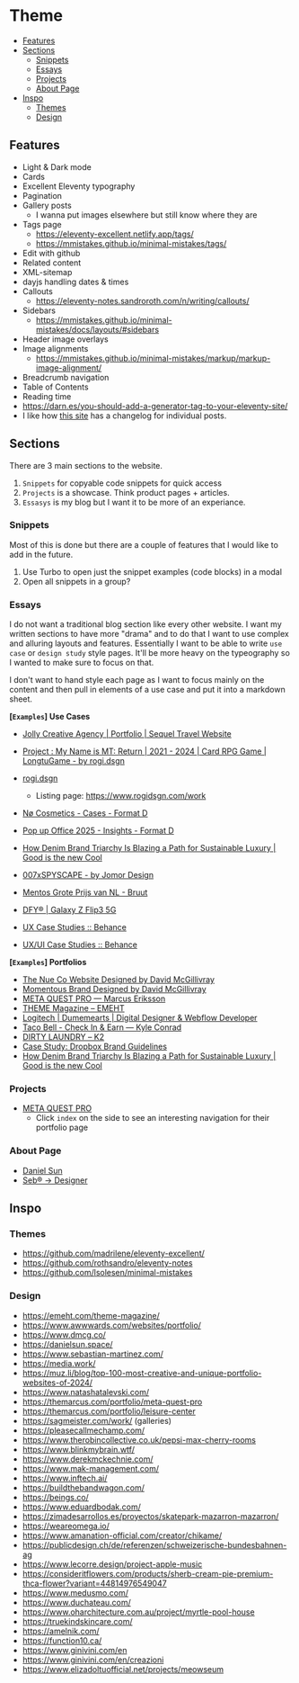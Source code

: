 # Theme
- [Features](#features)
- [Sections](#sections)
  - [Snippets](#snippets)
  - [Essays](#essays)
  - [Projects](#projects)
  - [About Page](#about-page)
- [Inspo](#inspo)
  - [Themes](#themes)
  - [Design](#design)

## Features
- Light & Dark mode
- Cards
- Excellent Eleventy typography
- Pagination
- Gallery posts
  - I wanna put images elsewhere but still know where they are
- Tags page
  - https://eleventy-excellent.netlify.app/tags/
  - https://mmistakes.github.io/minimal-mistakes/tags/
- Edit with github
- Related content
- XML-sitemap
- dayjs handling dates & times
- Callouts
  - https://eleventy-notes.sandroroth.com/n/writing/callouts/
- Sidebars
  - https://mmistakes.github.io/minimal-mistakes/docs/layouts/#sidebars
- Header image overlays
- Image alignments
  - https://mmistakes.github.io/minimal-mistakes/markup/markup-image-alignment/
- Breadcrumb navigation
- Table of Contents
- Reading time
- https://darn.es/you-should-add-a-generator-tag-to-your-eleventy-site/
- I like how [this site](https://blog.martin-haehnel.de/2025/05/11/obsidian-callouts-eleventy/) has a changelog for individual posts.

## Sections
There are 3 main sections to the website.

1. `Snippets` for copyable code snippets for quick access
1. `Projects` is a showcase. Think product pages + articles.
1. `Essasys` is my blog but I want it to be more of an experiance.

### Snippets
Most of this is done but there are a couple of features that I would like to add in the future.

1. Use Turbo to open just the snippet examples (code blocks) in a modal
1. Open all snippets in a group?

### Essays
I do not want a traditional blog section like every other website. I want my written sections to have more "drama" and to do that I want to use complex and alluring layouts and features. Essentially I want to be able to write `use case` or `design study` style pages. It'll be more heavy on the typeography so I wanted to make sure to focus on that.

I don't want to hand style each page as I want to focus mainly on the content and then pull in elements of a use case and put it into a markdown sheet.

**[`Examples`] Use Cases**
- [Jolly Creative Agency | Portfolio | Sequel Travel Website](https://jollycreativeagency.com/portfolio/sequel-travel/)
- [Project : My Name is MT: Return | 2021 - 2024 | Card RPG Game | LongtuGame - by rogi.dsgn](https://www.rogidsgn.com/cms-archives/my-name-is-mt)
- [rogi.dsgn](https://www.rogidsgn.com/cms-projects/tera-classic)
  - Listing page: https://www.rogidsgn.com/work
- [Nø Cosmetics - Cases - Format D](https://www.format-d.com/cases/no-cosmetics.html)
- [Pop up Office 2025 - Insights - Format D](https://www.format-d.com/insights/pop-up-office-2025.html)
- [How Denim Brand Triarchy Is Blazing a Path for Sustainable Luxury | Good is the new Cool](https://goodisthenewcool.com/articles/triarchy-for-sustainable-luxury)
- [007xSPYSCAPE - by Jomor Design](https://jomor-design-2019.webflow.io/work/007xspyscape)

- [Mentos Grote Prijs van NL - Bruut](https://bruut.media/case/mentos-grote-prijs-van-nederland/)
- [DFY® | Galaxy Z Flip3 5G](https://www.dfy.co.kr/work/galaxy-z-flip3-5g/)
- [UX Case Studies :: Behance](https://www.behance.net/gallery/138667665/UX-Case-Studies?tracking_source=search_projects|best+case+studies&l=0)
- [UX/UI Case Studies :: Behance](https://www.behance.net/gallery/225774943/UXUI-Case-Studies?tracking_source=search_projects|best+case+studies&l=2)

**[`Examples`] Portfolios**
- [The Nue Co Website Designed by David McGillivray](https://www.dmcg.co/projects/nueco)
- [Momentous Brand Designed by David McGillivray](https://www.dmcg.co/projects/momentous)
- [META QUEST PRO — Marcus Eriksson](https://themarcus.com/portfolio/kenya-and-carmel)
- [THEME Magazine – EMEHT](https://emeht.com/theme-magazine/)
- [Logitech | Dumemearts | Digital Designer & Webflow Developer](https://dumemearts.com/projects/logitech-g)
- [Taco Bell - Check In & Earn — Kyle Conrad](https://kyleconrad.com/tacobell-checkin/)
- [DIRTY LAUNDRY – Κ2](https://www.k2.gr/project/dirty-laundry/)
- [Case Study: Dropbox Brand Guidelines](https://www.awwwards.com/case-study-dropbox-brand-guidelines.html)
- [How Denim Brand Triarchy Is Blazing a Path for Sustainable Luxury | Good is the new Cool](https://goodisthenewcool.com/articles/triarchy-for-sustainable-luxury)

### Projects
- [META QUEST PRO](https://themarcus.com/portfolio/meta-quest-pro)
  - Click `index` on the side to see an interesting navigation for their portfolio page

### About Page
- [Daniel Sun](https://danielsun.space/#story)
- [Seb® → Designer](https://www.sebastian-martinez.com/)

## Inspo
### Themes
- https://github.com/madrilene/eleventy-excellent/
- https://github.com/rothsandro/eleventy-notes
- https://github.com/lsolesen/minimal-mistakes

### Design
- https://emeht.com/theme-magazine/
- https://www.awwwards.com/websites/portfolio/
- https://www.dmcg.co/
- https://danielsun.space/
- https://www.sebastian-martinez.com/
- https://media.work/
- https://muz.li/blog/top-100-most-creative-and-unique-portfolio-websites-of-2024/
- https://www.natashatalevski.com/
- https://themarcus.com/portfolio/meta-quest-pro
- https://themarcus.com/portfolio/leisure-center
- https://sagmeister.com/work/ (galleries)
- https://pleasecallmechamp.com/
- https://www.therobincollective.co.uk/pepsi-max-cherry-rooms
- https://www.blinkmybrain.wtf/
- https://www.derekmckechnie.com/
- https://www.mak-management.com/
- https://www.inftech.ai/
- https://buildthebandwagon.com/
- https://beings.co/
- https://www.eduardbodak.com/
- https://zimadesarrollos.es/proyectos/skatepark-mazarron-mazarron/
- https://weareomega.io/
- https://www.amanation-official.com/creator/chikame/
- https://publicdesign.ch/de/referenzen/schweizerische-bundesbahnen-ag
- https://www.lecorre.design/project-apple-music
- https://consideritflowers.com/products/sherb-cream-pie-premium-thca-flower?variant=44814976549047
- https://www.medusmo.com/
- https://www.duchateau.com/
- https://www.oharchitecture.com.au/project/myrtle-pool-house
- https://truekindskincare.com/
- https://amelnik.com/
- https://function10.ca/
- https://www.ginivini.com/en
- https://www.ginivini.com/en/creazioni
- https://www.elizadoltuofficial.net/projects/meowseum
